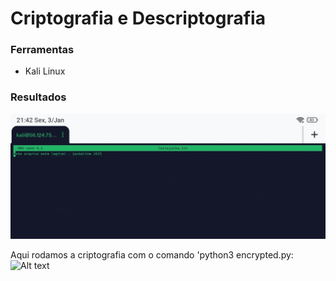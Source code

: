 # Criptografia e Descriptografia

### Ferramentas

- Kali Linux

### Resultados

![Alt text](arquivooriginal.jpg)


Aqui rodamos a criptografia com o comando 'python3 encrypted.py: 
![Alt text](criptografia.jpg)
